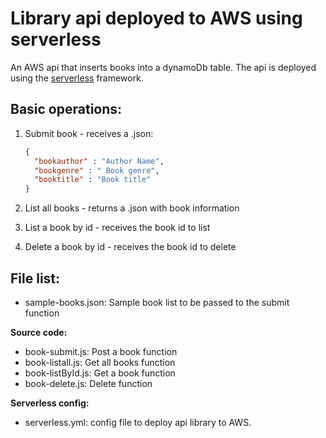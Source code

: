 # Library api deployed to AWS using serverless

An AWS api that inserts books into a dynamoDb table. The api is deployed using the [serverless](https://serverless.com/) framework.

## Basic operations:

1. Submit book - receives a .json:
	
	```json
	{
	  "bookauthor" : "Author Name",
	  "bookgenre" : " Book genre",
	  "booktitle" : "Book title" 
	} 
	```

2. List all books - returns a .json with book information

3. List a book by id - receives the book id to list

4. Delete a book by id - receives the book id to delete

## File list:

- sample-books.json: Sample book list to be passed to the submit function

**Source code:**

- book-submit.js: Post a book function
- book-listall.js: Get all books function
- book-listById.js: Get a book function
- book-delete.js: Delete function

**Serverless config:**

- serverless.yml: config file to deploy api library to AWS.



